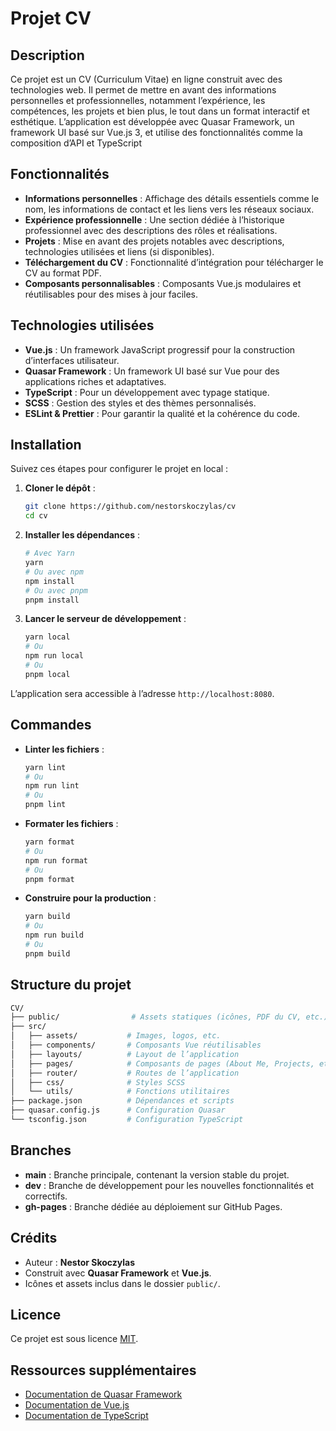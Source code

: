 # Projet CV

## Description

Ce projet est un CV (Curriculum Vitae) en ligne construit avec des technologies web. Il permet de mettre en avant des informations personnelles et professionnelles, notamment l’expérience, les compétences, les projets et bien plus, le tout dans un format interactif et esthétique. L’application est développée avec Quasar Framework, un framework UI basé sur Vue.js 3, et utilise des fonctionnalités comme la composition d’API et TypeScript

## Fonctionnalités

- **Informations personnelles** : Affichage des détails essentiels comme le nom, les informations de contact et les liens vers les réseaux sociaux.
- **Expérience professionnelle** : Une section dédiée à l’historique professionnel avec des descriptions des rôles et réalisations.
- **Projets** : Mise en avant des projets notables avec descriptions, technologies utilisées et liens (si disponibles).
- **Téléchargement du CV** : Fonctionnalité d’intégration pour télécharger le CV au format PDF.
- **Composants personnalisables** : Composants Vue.js modulaires et réutilisables pour des mises à jour faciles.

## Technologies utilisées

- **Vue.js** : Un framework JavaScript progressif pour la construction d’interfaces utilisateur.
- **Quasar Framework** : Un framework UI basé sur Vue pour des applications riches et adaptatives.
- **TypeScript** : Pour un développement avec typage statique.
- **SCSS** : Gestion des styles et des thèmes personnalisés.
- **ESLint & Prettier** : Pour garantir la qualité et la cohérence du code.

## Installation

Suivez ces étapes pour configurer le projet en local :

1. **Cloner le dépôt** :

   ```bash
   git clone https://github.com/nestorskoczylas/cv
   cd cv
   ```

2. **Installer les dépendances** :

   ```bash
   # Avec Yarn
   yarn
   # Ou avec npm
   npm install
   # Ou avec pnpm
   pnpm install
   ```

3. **Lancer le serveur de développement** :

   ```bash
   yarn local
   # Ou
   npm run local
   # Ou
   pnpm local
   ```

L’application sera accessible à l’adresse `http://localhost:8080`.

## Commandes

- **Linter les fichiers** :

  ```bash
  yarn lint
  # Ou
  npm run lint
  # Ou
  pnpm lint
  ```

- **Formater les fichiers** :

  ```bash
  yarn format
  # Ou
  npm run format
  # Ou
  pnpm format
  ```

- **Construire pour la production** :

  ```bash
  yarn build
  # Ou
  npm run build
  # Ou
  pnpm build
  ```

## Structure du projet

```bash
CV/
├── public/                # Assets statiques (icônes, PDF du CV, etc.)
├── src/
│   ├── assets/           # Images, logos, etc.
│   ├── components/       # Composants Vue réutilisables
│   ├── layouts/          # Layout de l’application
│   ├── pages/            # Composants de pages (About Me, Projects, etc.)
│   ├── router/           # Routes de l’application
│   ├── css/              # Styles SCSS
│   └── utils/            # Fonctions utilitaires
├── package.json          # Dépendances et scripts
├── quasar.config.js      # Configuration Quasar
└── tsconfig.json         # Configuration TypeScript
```

## Branches

- **main** : Branche principale, contenant la version stable du projet.
- **dev** : Branche de développement pour les nouvelles fonctionnalités et correctifs.
- **gh-pages** : Branche dédiée au déploiement sur GitHub Pages.

## Crédits

- Auteur : **Nestor Skoczylas**
- Construit avec **Quasar Framework** et **Vue.js**.
- Icônes et assets inclus dans le dossier `public/`.

## Licence

Ce projet est sous licence [MIT](LICENSE).

## Ressources supplémentaires

- [Documentation de Quasar Framework](https://quasar.dev/)
- [Documentation de Vue.js](https://vuejs.org/)
- [Documentation de TypeScript](https://www.typescriptlang.org/)
